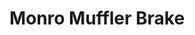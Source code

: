 ---
title: "Monro Muffler Brake"
url: /pittsburgh/monro-muffler-brake-cochran-road/
shop: car repair
---